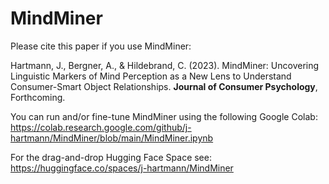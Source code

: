 # MindMiner

Please cite this paper if you use MindMiner:

Hartmann, J., Bergner, A., & Hildebrand, C. (2023). MindMiner: Uncovering Linguistic Markers of Mind Perception as a New Lens to Understand Consumer-Smart Object Relationships. **Journal of Consumer Psychology**, Forthcoming.

You can run and/or fine-tune MindMiner using the following Google Colab: https://colab.research.google.com/github/j-hartmann/MindMiner/blob/main/MindMiner.ipynb

For the drag-and-drop Hugging Face Space see: https://huggingface.co/spaces/j-hartmann/MindMiner
